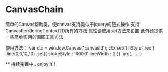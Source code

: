 CanvasChain
===========

简单的Canvas帮助类，使canvas支持类似于jquery的链式操作
支持CanvasRenderingContext2D所有的方法
属性请使用set方法来设置
此外还提供一些简单实用的画图工具方法

使用方法：
	var ctx = window.Canvas('canvasId');
	ctx.set('fillStyle','red')
	   .line(0,0,10,10)
	   .set({
			stokeStyle : '#000'
			lineWidth : 2
	   })
	   .arc(.......)


** 持续完善中..
enjoy it！
